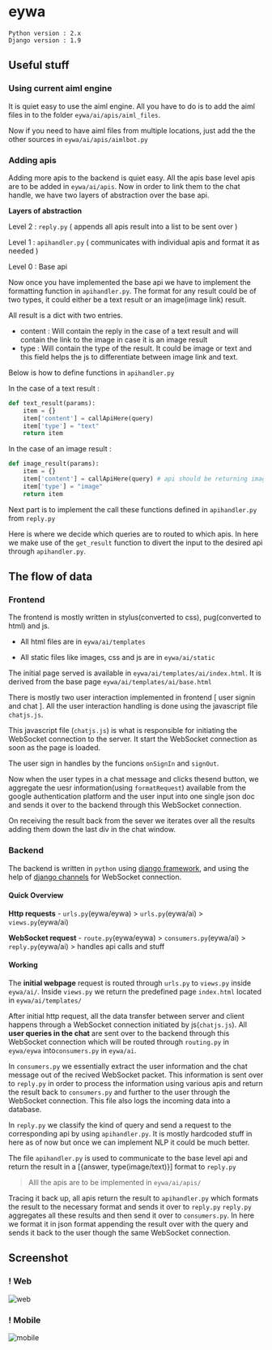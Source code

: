 # eywa

````
Python version : 2.x
Django version : 1.9
````

## Useful stuff

### Using current aiml engine

It is quiet easy to use the aiml engine.
All you have to do is to add the aiml files in to the folder `eywa/ai/apis/aiml_files`.

Now if you need to have aiml files from multiple locations, just add the the other sources in `eywa/ai/apis/aimlbot.py`

### Adding apis

Adding more apis to the backend is quiet easy. All the apis base level apis are to be added in `eywa/ai/apis`.
Now in order to link them to the chat handle, we have two layers of abstraction over the base api.

**Layers of abstraction**

Level 2 : `reply.py` ( appends all apis result into a list to be sent over )

Level 1 : `apihandler.py` ( communicates with individual apis and format it as needed )

Level 0 : Base api

Now once you have implemented the base api we have to implement the formatting function in `apihandler.py`.
The format for any result could be of two types, it could either be a text result or an image(image link) result.

All result is a dict with two entries.
* content : Will contain the reply in the case of a text result and will contain the link to the image in case it is an image result
* type : Will contain the type of the result. It could be image or text and this field helps the js to differentiate between image link and text.

Below is how to define functions in `apihandler.py`

In the case of a text result :

```python
def text_result(params):
    item = {}
    item['content'] = callApiHere(query)
    item['type'] = "text"
    return item
```

In the case of an image result : 

```python
def image_result(params):
    item = {}
    item['content'] = callApiHere(query) # api should be returning image url
    item['type'] = "image"
    return item
```

Next part is to implement the call these functions defined in `apihandler.py` from `reply.py`

Here is where we decide which queries are to routed to which apis. In here we make use of the `get_result` function to divert the input to the desired api through `apihandler.py`.

## The flow of data

### Frontend

The frontend is mostly written in stylus(converted to css), pug(converted to html) and js.

* All html files are in `eywa/ai/templates`

* All static files like images, css and js are in `eywa/ai/static`

The initial page served is available in `eywa/ai/templates/ai/index.html`. It is derived from the base page `eywa/ai/templates/ai/base.html`

There is mostly two user interaction implemented in frontend [ user signin and chat ].
All the user interaction handling is done using the javascript file `chatjs.js`.

This javascript file (`chatjs.js`) is what is responsible for initiating the WebSocket connection to the server.
It start the WebSocket connection as soon as the page is loaded.

The user sign in handles by the funcions `onSignIn` and `signOut`.

Now when the user types in a chat message and clicks thesend button,
we aggregate the uesr information(using `formatRequest`) available from the google authentication platform and the user input into one single json doc and sends it over to the backend through this WebSocket connection.

On receiving the result back from the sever we iterates over all the results adding them down the last div in the chat window.

### Backend

The backend is written in `python` using [django framework](www.djangoproject.com), and using the help of [django channels](http://channels.readthedocs.org/) for WebSocket connection.

#### Quick Overview

**Http requests** - `urls.py`(eywa/eywa) > `urls.py`(eywa/ai) > `views.py`(eywa/ai)

**WebSocket request** - `route.py`(eywa/eywa) > `consumers.py`(eywa/ai) > `reply.py`(eywa/ai) > handles api calls and stuff

#### Working

The **initial webpage** request is routed through `urls.py` to `views.py` inside `eywa/ai/`.
Inside `views.py` we return the predefined page `index.html` located in `eywa/ai/templates/`

After initial http request, all the data transfer between server and client happens through a WebSocket connection initiated by js(`chatjs.js`).
All **user queries in the chat** are sent over to the backend through this WebSocket connection which
will be routed through `routing.py` in `eywa/eywa` into`consumers.py` in `eywa/ai`.

In `consumers.py` we essentially extract the user information and the chat message out of the recived WebSocket packet.
This information is sent over to `reply.py` in order to process the information using various apis and return the result back to `consumers.py` and further to the user through the WebSocket connection.
This file also logs the incoming data into a database.

In `reply.py` we classify the kind of query and send a request to the corresponding api by using `apihandler.py`.
It is mostly hardcoded stuff in here as of now but once we can implement NLP it could be much better.

The file `apihandler.py` is used to communicate to the base level api and return the result in a [{answer, type(image/text)}] format to `reply.py`

> Alll the apis are to be implemented in `eywa/ai/apis/`

Tracing it back up, all apis return the result to `apihandler.py` which formats the result to the necessary format and sends it over to `reply.py`
`reply.py` aggregates all these results and then send it over to `consumers.py`. In here we format it in json format appending the result over with the query and sends it back to the user though the same WebSocket connection.

## Screenshot
### ! Web
![web](http://i.imgur.com/0f7OhkO.png)
### ! Mobile
![mobile](http://i.imgur.com/CFQZ0s5.png)
